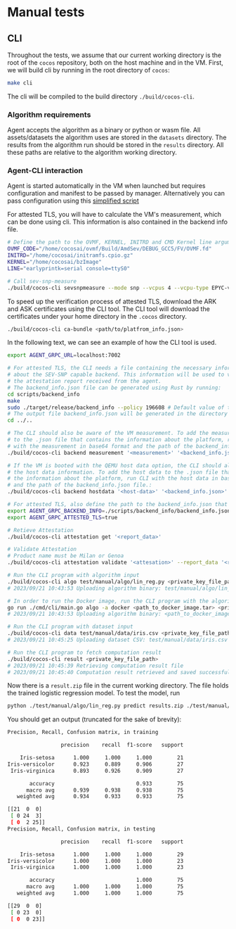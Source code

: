 # Manual tests

## CLI

Throughout the tests, we assume that our current working directory is the root of the `cocos` repository, both on the host machine and in the VM.
First, we will build cli by running in the root directory of `cocos`:
```bash
make cli
```

The cli will be compiled to the build directory `./build/cocos-cli`.

### Algorithm requirements

Agent accepts the algorithm as a binary or python or wasm file.
All assets/datasets the algorithm uses are stored in the `datasets` directory. The results from the algorithm run should be stored in the `results` directory. All these paths are relative to the algorithm working directory.

### Agent-CLI interaction

Agent is started automatically in the VM when launched but requires configuration and manifest to be passed by manager. Alternatively you can pass configuration using this [simplified script](./agent-config/main.go)

For attested TLS, you will have to calculate the VM's measurement, which can be done using cli. This information is also contained in the backend info file.

```bash
# Define the path to the OVMF, KERNEL, INITRD and CMD Kernel line arguments.
OVMF_CODE="/home/cocosai/ovmf/Build/AmdSev/DEBUG_GCC5/FV/OVMF.fd"
INITRD="/home/cocosai/initramfs.cpio.gz"
KERNEL="/home/cocosai/bzImage"
LINE="earlyprintk=serial console=ttyS0"

# Call sev-snp-measure
./build/cocos-cli sevsnpmeasure --mode snp --vcpus 4 --vcpu-type EPYC-v4 --ovmf $OVMF_CODE --kernel $KERNEL --initrd $INITRD --append "$LINE"
```

To speed up the verification process of attested TLS, download the ARK and ASK certificates using the CLI tool. The CLI tool will download the certificates under your home directory in the `.cocos` directory.
```bash
./build/cocos-cli ca-bundle <path/to/platfrom_info.json>
```

In the following text, we can see an example of how the CLI tool is used.
```bash
export AGENT_GRPC_URL=localhost:7002

# For attested TLS, the CLI needs a file containing the necessary information 
# about the SEV-SNP capable backend. This information will be used to verify 
# the attestation report received from the agent.
# The backend_info.json file can be generated using Rust by running:
cd scripts/backend_info
make
sudo ./target/release/backend_info --policy 196608 # Default value of the policy should be 196608
# The output file backend_info.json will be generated in the directory from which the executable has been called.
cd ../..

# The CLI should also be aware of the VM measurement. To add the measurement 
# to the .json file that contains the information about the platform, run CLI 
# with the measurement in base64 format and the path of the backend_info.json file.:
./build/cocos-cli backend measurement '<measurement>' '<backend_info.json>'

# If the VM is booted with the QEMU host data option, the CLI should also know 
# the host data information. To add the host data to the .json file that contains 
# the information about the platform, run CLI with the host data in base64 format 
# and the path of the backend_info.json file.:
./build/cocos-cli backend hostdata '<host-data>' '<backend_info.json>'

# For attested TLS, also define the path to the backend_info.json that contains reference values for the fields of the attestation report
export AGENT_GRPC_BACKEND_INFO=./scripts/backend_info/backend_info.json
export AGENT_GRPC_ATTESTED_TLS=true

# Retieve Attestation
./build/cocos-cli attestation get '<report_data>'

# Validate Attestation
# Product name must be Milan or Genoa
./build/cocos-cli attestation validate '<attesation>' --report_data '<report_data>' --product <product_name>

# Run the CLI program with algorithm input
./build/cocos-cli algo test/manual/algo/lin_reg.py <private_key_file_path> -a python -r test/manual/algo/requirements.py
# 2023/09/21 10:43:53 Uploading algorithm binary: test/manual/algo/lin_reg.bin

# In order to run the Docker image, run the CLI program with the algorithm docker option
go run ./cmd/cli/main.go algo -a docker <path_to_docker_image.tar> <private_key_file_path>
# 2023/09/21 10:43:53 Uploading algorithm binary: <path_to_docker_image.tar>

# Run the CLI program with dataset input
./build/cocos-cli data test/manual/data/iris.csv <private_key_file_path>
# 2023/09/21 10:45:25 Uploading dataset CSV: test/manual/data/iris.csv

# Run the CLI program to fetch computation result
./build/cocos-cli result <private_key_file_path>
# 2023/09/21 10:45:39 Retrieving computation result file
# 2023/09/21 10:45:40 Computation result retrieved and saved successfully!
```

Now there is a `result.zip` file in the current working directory. The file holds the trained logistic regression model. To test the model, run

```sh
python ./test/manual/algo/lin_reg.py predict results.zip ./test/manual/data
```

You should get an output (truncated for the sake of brevity):

```sh
Precision, Recall, Confusion matrix, in training

                 precision    recall  f1-score   support

    Iris-setosa      1.000     1.000     1.000        21
Iris-versicolor      0.923     0.889     0.906        27
 Iris-virginica      0.893     0.926     0.909        27

       accuracy                          0.933        75
      macro avg      0.939     0.938     0.938        75
   weighted avg      0.934     0.933     0.933        75

[[21  0  0]
 [ 0 24  3]
 [ 0  2 25]]
Precision, Recall, Confusion matrix, in testing

                 precision    recall  f1-score   support

    Iris-setosa      1.000     1.000     1.000        29
Iris-versicolor      1.000     1.000     1.000        23
 Iris-virginica      1.000     1.000     1.000        23

       accuracy                          1.000        75
      macro avg      1.000     1.000     1.000        75
   weighted avg      1.000     1.000     1.000        75

[[29  0  0]
 [ 0 23  0]
 [ 0  0 23]]
```
